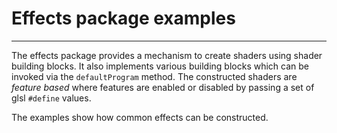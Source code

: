 # Effects package examples

---

The effects package provides a mechanism to create shaders using shader building blocks.
It also implements various building blocks which can be invoked via the `defaultProgram`
method. The constructed shaders are *feature based* where features are enabled or disabled
by passing a set of glsl `#define` values.

The examples show how common effects can be constructed.

